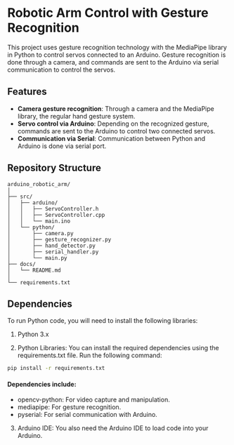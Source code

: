 # Robotic Arm Control with Gesture Recognition

This project uses gesture recognition technology with the MediaPipe library in Python to control servos connected to an Arduino. Gesture recognition is done through a camera, and commands are sent to the Arduino via serial communication to control the servos.

## Features

- **Camera gesture recognition**: Through a camera and the MediaPipe library, the regular hand gesture system.
- **Servo control via Arduino**: Depending on the recognized gesture, commands are sent to the Arduino to control two connected servos.
- **Communication via Serial**: Communication between Python and Arduino is done via serial port.

## Repository Structure

```plaintext
arduino_robotic_arm/
│
├── src/                       
│   ├── arduino/               
│   │   ├── ServoController.h   
│   │   ├── ServoController.cpp
│   │   └── main.ino          
│   └── python/                
│       ├── camera.py 
│       ├── gesture_recognizer.py 
│       ├── hand_detector.py 
│       ├── serial_handler.py 
│       └── main.py                 
├── docs/                        
│   └── README.md               
│
└── requirements.txt            
```
## Dependencies

To run Python code, you will need to install the following libraries:
1. Python 3.x

2. Python Libraries: You can install the required dependencies using the requirements.txt file. Run the following command:
```bash 
pip install -r requirements.txt
```
#### Dependencies include:
- opencv-python: For video capture and manipulation.
- mediapipe: For gesture recognition.
- pyserial: For serial communication with Arduino.
3. Arduino IDE: You also need the Arduino IDE to load code into your Arduino.